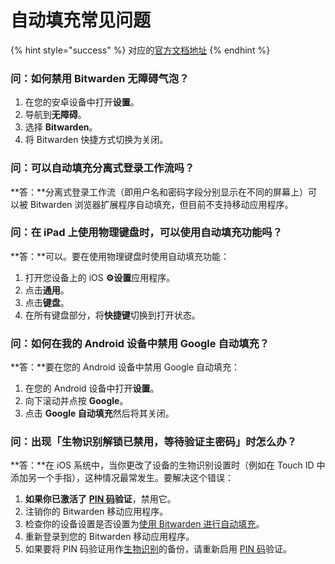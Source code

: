 # 自动填充常见问题

{% hint style="success" %}
对应的[官方文档地址](https://bitwarden.com/help/article/autofill-faqs/)
{% endhint %}

### 问：如何禁用 Bitwarden 无障碍气泡？ <a href="#q-how-do-i-disable-the-bitwarden-accessbility-bubble" id="q-how-do-i-disable-the-bitwarden-accessbility-bubble"></a>

1. 在您的安卓设备中打开**设置**。
2. 导航到**无障碍**。
3. 选择 **Bitwarden**。
4. 将 Bitwarden 快捷方式切换为关闭。

### 问：可以自动填充分离式登录工作流吗？ <a href="#q-can-i-auto-fill-on-a-split-login-workflow" id="q-can-i-auto-fill-on-a-split-login-workflow"></a>

**答：**分离式登录工作流（即用户名和密码字段分别显示在不同的屏幕上）可以被 Bitwarden 浏览器扩展程序自动填充，但目前不支持移动应用程序。

### 问：在 iPad 上使用物理键盘时，可以使用自动填充功能吗？ <a href="#q-can-i-use-auto-fill-while-using-a-physical-keyboard-on-an-ipad" id="q-can-i-use-auto-fill-while-using-a-physical-keyboard-on-an-ipad"></a>

**答：**可以。要在使用物理键盘时使用自动填充功能：

1. 打开您设备上的 iOS **⚙️设置**应用程序。
2. 点击**通用**。
3. 点击**键盘**。
4. 在所有键盘部分，将**快捷键**切换到打开状态。

### 问：如何在我的 Android 设备中禁用 Google 自动填充？ <a href="#q-how-do-i-disable-google-auto-fill-in-my-android-device" id="q-how-do-i-disable-google-auto-fill-in-my-android-device"></a>

**答：**要在您的 Android 设备中禁用 Google 自动填充：

1. 在您的 Android 设备中打开**设置**。
2. 向下滚动并点按 **Google**。
3. 点击 **Google 自动填充**然后将其关闭。

### 问：出现「生物识别解锁已禁用，等待验证主密码」时怎么办？ <a href="#q-what-do-i-do-about-biometric-unlock-disabled-pending-verification-of-master-password" id="q-what-do-i-do-about-biometric-unlock-disabled-pending-verification-of-master-password"></a>

**答：**在 iOS 系统中，当你更改了设备的生物识别设置时（例如在 Touch ID 中添加另一个手指），这种情况最常发生。要解决这个错误：

1. **如果你已激活了** [**PIN 码**](../your-vault/unlock-with-pin.md)**验证**，禁用它。
2. 注销你的 Bitwarden 移动应用程序。
3. 检查你的设备设置是否设置为[使用 Bitwarden 进行自动填充](auto-fill-logins-on-ios.md#keyboard-auto-fill)。
4. 重新登录到您的 Bitwarden 移动应用程序。
5. 如果要将 PIN 码验证用作[生物识别](../your-vault/unlocking-with-biometrics.md)的备份，请重新启用 [PIN 码](../your-vault/unlock-with-pin.md)验证。
